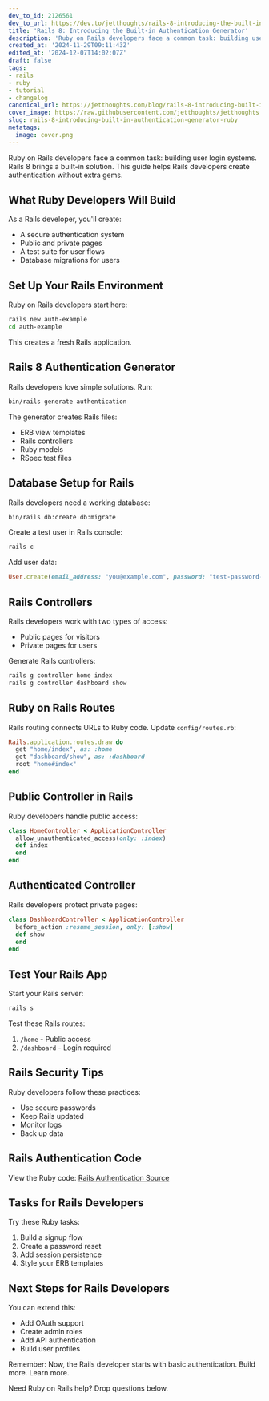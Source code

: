 ```yaml
---
dev_to_id: 2126561
dev_to_url: https://dev.to/jetthoughts/rails-8-introducing-the-built-in-authentication-generator-1l77
title: 'Rails 8: Introducing the Built-in Authentication Generator'
description: 'Ruby on Rails developers face a common task: building user login systems. Rails 8 brings a built-in...'
created_at: '2024-11-29T09:11:43Z'
edited_at: '2024-12-07T14:02:07Z'
draft: false
tags:
- rails
- ruby
- tutorial
- changelog
canonical_url: https://jetthoughts.com/blog/rails-8-introducing-built-in-authentication-generator-ruby/
cover_image: https://raw.githubusercontent.com/jetthoughts/jetthoughts.github.io/master/content/blog/rails-8-introducing-built-in-authentication-generator-ruby/cover.png
slug: rails-8-introducing-built-in-authentication-generator-ruby
metatags:
  image: cover.png
---
```

Ruby on Rails developers face a common task: building user login systems. Rails 8 brings a built-in solution. This guide helps Rails developers create authentication without extra gems.

## What Ruby Developers Will Build

As a Rails developer, you'll create:
- A secure authentication system
- Public and private pages
- A test suite for user flows
- Database migrations for users

## Set Up Your Rails Environment

Ruby on Rails developers start here:

```bash
rails new auth-example
cd auth-example
```

This creates a fresh Rails application.

## Rails 8 Authentication Generator

Rails developers love simple solutions. Run:

```bash
bin/rails generate authentication
```

The generator creates Rails files:
- ERB view templates
- Rails controllers
- Ruby models
- RSpec test files

## Database Setup for Rails

Rails developers need a working database:

```bash
bin/rails db:create db:migrate
```

Create a test user in Rails console:

```bash
rails c
```

Add user data:

```ruby
User.create(email_address: "you@example.com", password: "test-password-123")
```

## Rails Controllers

Rails developers work with two types of access:
- Public pages for visitors
- Private pages for users

Generate Rails controllers:

```bash
rails g controller home index
rails g controller dashboard show
```

## Ruby on Rails Routes

Rails routing connects URLs to Ruby code. Update `config/routes.rb`:

```ruby
Rails.application.routes.draw do
  get "home/index", as: :home
  get "dashboard/show", as: :dashboard
  root "home#index"
end
```

## Public Controller in Rails

Ruby developers handle public access:

```ruby
class HomeController < ApplicationController
  allow_unauthenticated_access(only: :index)
  def index
  end
end
```

## Authenticated Controller

Rails developers protect private pages:

```ruby
class DashboardController < ApplicationController
  before_action :resume_session, only: [:show]
  def show
  end
end
```

## Test Your Rails App

Start your Rails server:

```bash
rails s
```

Test these Rails routes:
1. `/home` - Public access
2. `/dashboard` - Login required

## Rails Security Tips

Ruby developers follow these practices:
- Use secure passwords
- Keep Rails updated
- Monitor logs
- Back up data

## Rails Authentication Code

View the Ruby code: [Rails Authentication Source](https://github.com/rails/rails/blob/main/railties/lib/rails/generators/rails/authentication/templates/app/controllers/concerns/authentication.rb.tt)

## Tasks for Rails Developers

Try these Ruby tasks:
1. Build a signup flow
2. Create a password reset
3. Add session persistence
4. Style your ERB templates

## Next Steps for Rails Developers

You can extend this:
- Add OAuth support
- Create admin roles
- Add API authentication
- Build user profiles

Remember: Now, the Rails developer starts with basic authentication. Build more. Learn more.

Need Ruby on Rails help? Drop questions below.